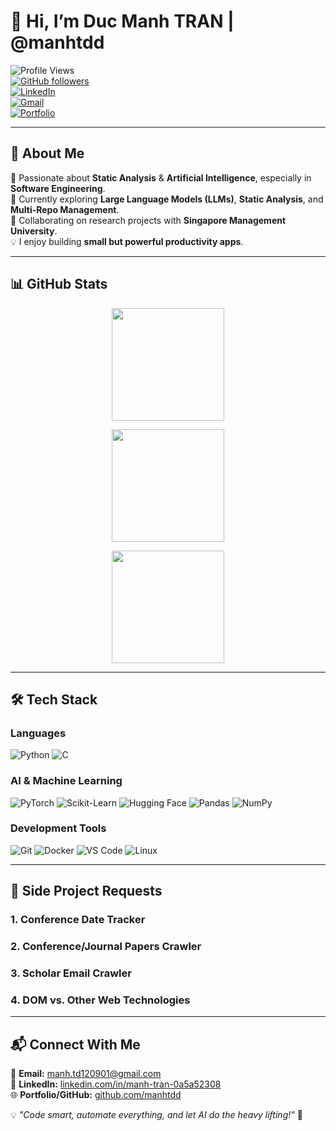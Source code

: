 # 👋 Hi, I’m Duc Manh TRAN | @manhtdd  

![Profile Views](https://komarev.com/ghpvc/?username=manhtdd&label=Profile%20Views&color=blue&style=flat)  
[![GitHub followers](https://img.shields.io/github/followers/manhtdd?style=social)](https://github.com/manhtdd?tab=followers)  
[![LinkedIn](https://img.shields.io/badge/LinkedIn-Connect-blue?style=flat&logo=linkedin)](https://www.linkedin.com/in/manh-tran-0a5a52308)  
[![Gmail](https://img.shields.io/badge/Email-manhtd120901@gmail.com-red?style=flat&logo=gmail)](mailto:manh.td120901@gmail.com)  
[![Portfolio](https://img.shields.io/badge/Portfolio-Visit-lightgrey?style=flat&logo=github)](https://github.com/manhtdd)  

---

## 🔎 About Me  

🚀 Passionate about **Static Analysis** & **Artificial Intelligence**, especially in **Software Engineering**.  
🎯 Currently exploring **Large Language Models (LLMs)**, **Static Analysis**, and **Multi-Repo Management**.  
🤝 Collaborating on research projects with **Singapore Management University**.  
💡 I enjoy building **small but powerful productivity apps**.  

---

## 📊 GitHub Stats  

<p align="center">
  <a href="https://github.com/manhtdd">
    <img height="180em" src="https://github-readme-stats.vercel.app/api?username=manhtdd&show_icons=true&theme=tokyonight&count_private=true&hide=issues" />
  </a>
</p>

<p align="center">
  <a href="https://github.com/manhtdd">
    <img height="180em" src="https://github-readme-streak-stats.herokuapp.com/?user=manhtdd&theme=tokyonight" />
  </a>
</p>  

<p align="center">
  <a href="https://github.com/manhtdd">
    <img height="180em" src="https://github-readme-stats.vercel.app/api/top-langs/?username=manhtdd&layout=compact&theme=tokyonight" />
  </a>
</p>  

---

## 🛠️ Tech Stack  

### **Languages**  
![Python](https://img.shields.io/badge/Python-3776AB?style=for-the-badge&logo=python&logoColor=white) 
![C](https://img.shields.io/badge/C-00599C?style=for-the-badge&logo=c&logoColor=white)  

### **AI & Machine Learning**  
![PyTorch](https://img.shields.io/badge/PyTorch-EE4C2C?style=for-the-badge&logo=pytorch&logoColor=white) 
![Scikit-Learn](https://img.shields.io/badge/Scikit--Learn-F7931E?style=for-the-badge&logo=scikit-learn&logoColor=black) 
![Hugging Face](https://img.shields.io/badge/Hugging%20Face-FFCC00?style=for-the-badge&logo=huggingface&logoColor=black) 
![Pandas](https://img.shields.io/badge/Pandas-150458?style=for-the-badge&logo=pandas&logoColor=white) 
![NumPy](https://img.shields.io/badge/NumPy-013243?style=for-the-badge&logo=numpy&logoColor=white)  

### **Development Tools**  
![Git](https://img.shields.io/badge/Git-F05032?style=for-the-badge&logo=git&logoColor=white) 
![Docker](https://img.shields.io/badge/Docker-2496ED?style=for-the-badge&logo=docker&logoColor=white) 
![VS Code](https://img.shields.io/badge/VS%20Code-007ACC?style=for-the-badge&logo=visual-studio-code&logoColor=white) 
![Linux](https://img.shields.io/badge/Linux-FCC624?style=for-the-badge&logo=linux&logoColor=black) 

---

## 🚀 Side Project Requests  

### 1. Conference Date Tracker  
### 2. Conference/Journal Papers Crawler   
### 3. Scholar Email Crawler  
### 4. DOM vs. Other Web Technologies  

---

## 📬 Connect With Me  

📩 **Email:** [manh.td120901@gmail.com](mailto:manh.td120901@gmail.com)  
👔 **LinkedIn:** [linkedin.com/in/manh-tran-0a5a52308](https://www.linkedin.com/in/manh-tran-0a5a52308)  
🌐 **Portfolio/GitHub:** [github.com/manhtdd](https://github.com/manhtdd)  

💡 _"Code smart, automate everything, and let AI do the heavy lifting!"_ 🚀  
